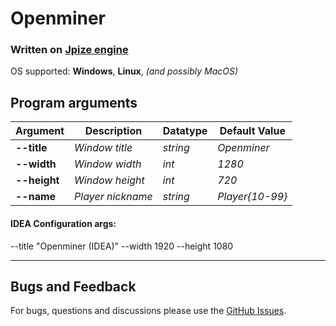 # Openminer

### Written on [Jpize engine](https://github.com/GeneralPashon/jpize-engine)

OS supported: **Windows**, **Linux**, _(and possibly MacOS)_

## Program arguments

| **Argument** | **Description**   | **Datatype** | **Default Value** |
|--------------|-------------------|--------------|-------------------|
| **--title**  | _Window title_    | _string_     | _Openminer_       |
| **--width**  | _Window width_    | _int_        | _1280_            |
| **--height** | _Window height_   | _int_        | _720_             |
| **--name**   | _Player nickname_ | _string_     | _Player{10-99}_   |

#### IDEA Configuration args:

--title "Openminer (IDEA)" --width 1920 --height 1080

* * *
## Bugs and Feedback
For bugs, questions and discussions please use the [GitHub Issues](https://github.com/GeneralPashon/open-miner/issues).
